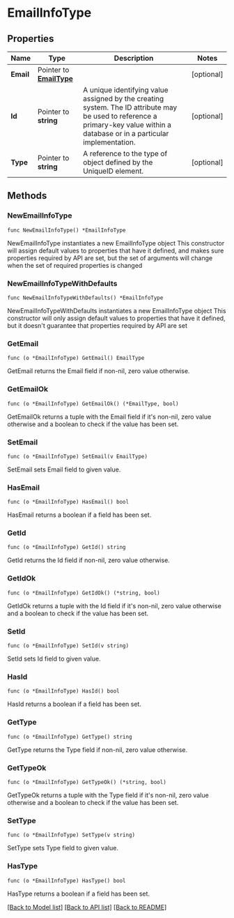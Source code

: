 # EmailInfoType

## Properties

Name | Type | Description | Notes
------------ | ------------- | ------------- | -------------
**Email** | Pointer to [**EmailType**](EmailType.md) |  | [optional] 
**Id** | Pointer to **string** | A unique identifying value assigned by the creating system. The ID attribute may be used to reference a primary-key value within a database or in a particular implementation. | [optional] 
**Type** | Pointer to **string** | A reference to the type of object defined by the UniqueID element. | [optional] 

## Methods

### NewEmailInfoType

`func NewEmailInfoType() *EmailInfoType`

NewEmailInfoType instantiates a new EmailInfoType object
This constructor will assign default values to properties that have it defined,
and makes sure properties required by API are set, but the set of arguments
will change when the set of required properties is changed

### NewEmailInfoTypeWithDefaults

`func NewEmailInfoTypeWithDefaults() *EmailInfoType`

NewEmailInfoTypeWithDefaults instantiates a new EmailInfoType object
This constructor will only assign default values to properties that have it defined,
but it doesn't guarantee that properties required by API are set

### GetEmail

`func (o *EmailInfoType) GetEmail() EmailType`

GetEmail returns the Email field if non-nil, zero value otherwise.

### GetEmailOk

`func (o *EmailInfoType) GetEmailOk() (*EmailType, bool)`

GetEmailOk returns a tuple with the Email field if it's non-nil, zero value otherwise
and a boolean to check if the value has been set.

### SetEmail

`func (o *EmailInfoType) SetEmail(v EmailType)`

SetEmail sets Email field to given value.

### HasEmail

`func (o *EmailInfoType) HasEmail() bool`

HasEmail returns a boolean if a field has been set.

### GetId

`func (o *EmailInfoType) GetId() string`

GetId returns the Id field if non-nil, zero value otherwise.

### GetIdOk

`func (o *EmailInfoType) GetIdOk() (*string, bool)`

GetIdOk returns a tuple with the Id field if it's non-nil, zero value otherwise
and a boolean to check if the value has been set.

### SetId

`func (o *EmailInfoType) SetId(v string)`

SetId sets Id field to given value.

### HasId

`func (o *EmailInfoType) HasId() bool`

HasId returns a boolean if a field has been set.

### GetType

`func (o *EmailInfoType) GetType() string`

GetType returns the Type field if non-nil, zero value otherwise.

### GetTypeOk

`func (o *EmailInfoType) GetTypeOk() (*string, bool)`

GetTypeOk returns a tuple with the Type field if it's non-nil, zero value otherwise
and a boolean to check if the value has been set.

### SetType

`func (o *EmailInfoType) SetType(v string)`

SetType sets Type field to given value.

### HasType

`func (o *EmailInfoType) HasType() bool`

HasType returns a boolean if a field has been set.


[[Back to Model list]](../README.md#documentation-for-models) [[Back to API list]](../README.md#documentation-for-api-endpoints) [[Back to README]](../README.md)


